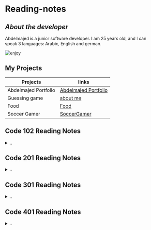 # **Reading-notes**

## **_About the developer_**

Abdelmajed is a junior software developer.
I am 25 years old, and I can speak 3 languages: Arabic, English and german.


![enjoy](https://thumbs.dreamstime.com/z/big-tech-sign-welcome-big-tech-sign-welcome-writing-welcome-white-ground-100411988.jpg 'Image Title')

## **My Projects**

| Projects             | links                                                                |
| -------------------- | -------------------------------------------------------------------- |
| Abdelmajed Portfolio | [Abdelmajed Portfolio](https://abdu-zeyad.github.io/Portfolio-Prep/) |
| Guessing game        | [about me](https://abdu-zeyad.github.io/about-me/)                   |
| Food                 | [Food](https://abdu-zeyad.github.io/food/)                           |
| Soccer Gamer         | [SoccerGamer](https://abdu-zeyad.github.io/mywebsites/)              |

## Code 102 Reading Notes

<details>
<summary> ..</summary>
<br/>

| Assignments | links                 |
| ----------- | --------------------- |
| read 01     | [read01](read01.md)   |
| read 02     | [read02](read02.md)   |
| read 02b    | [read02b](read02b.md) |
| read 03     | [read03](read03.md)   |
| read 04     | [read04](read04.md)   |
| read 05     | [read05](read05.md)   |
| read 06     | [read06](read06.md)   |

</details>

## Code 201 Reading Notes

<details>
<summary>..
</summary>
<br/>

| Assignments | links                     |
| ----------- | ------------------------- |
| class-01    | [class-01](class-01.md)   |
| class-02    | [class-02](class-02.md)   |
| class-03    | [class-03](class-03.md)   |
| class-04    | [class-04](class-04.md)   |
| class-05    | [class-05](class-05.md)   |
| class-06    | [class-06](class-06.md)   |
| class-07    | [class-07](class-07.md)   |
| class-08    | [class-08](class-08.md)   |
| class-09    | [class-09](class-09.md)   |
| class-10    | [class-10](class-10.md)   |
| class-11    | [class-11](class-11.md)   |
| class-12    | [class-12](class-12.md)   |
| class-13    | [class-13](class-13.md)   |
| class-14a   | [class-14a](class-14a.md) |
| class-14b   | [class-14b](class-14b.md) |

</details>

## Code 301 Reading Notes

<details>
<summary>..</summary>
<br/>

| Assignments | links                   |
| ----------- | ----------------------- |
| class-01    | [class-01](class-31.md) |
| class-02    | [class-02](class-32.md) |
| class-03    | [class-03](class-33.md) |
| class-04    | [class-04](class-34.md) |
| class-05    | [class-05](class-35.md) |
| class-06    | [class-06](class-36.md) |
| class-07    | [class-07](class-37.md) |
| class-08    | [class-08](class-38.md) |
| class-09    | [class-09](class-39.md) |
| class-10    | [class-10](class-40.md) |
| class-11    | [class-11](class-41.md) |
| class-12    | [class-12](class-42.md) |
| class-13    | [class-13](class-43.md) |
| class-14    | [class-14](class-44.md) |
| class-15    | [class-15](class-45.md) |

</details>

## Code 401 Reading Notes

<details>
<summary>..</summary>
<br/>

| Assignments | links                    |
| ----------- | ------------------------ |
| class-01    | [class-01](class-401.md) |
| class-02    | [class-02](class-402.md) |
| class-03    | [class-03](class-403.md) |
| class-04    | [class-04](class-404.md) |
| class-05    | [class-05](class-405.md) |
| class-06    | [class-06](class-406.md) |
| class-07    | [class-07](class-407.md) |
| class-08    | [class-08](class-408.md) |
| class-09    | [class-09](class-409.md) |
| class-10    | [class-10](class-410.md) |
| class-11    | [class-11](class-411.md) |
| class-12    | [class-12](class-412.md) |
| class-13    | [class-13](class-413.md) |
| class-14    | [class-14](class-414.md) |
| class-15    | [class-15](class-415.md) |

</details>
